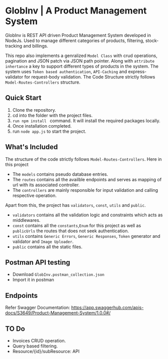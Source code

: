 # GlobInv | A Product Management System
GlobInv is REST API driven Product Management System developed in NodeJs. Used to manage different categories of products, filtering,
stock-tracking and billings.

This repo also implements a genralized `Model Class` with crud operations, pagination and JSON patch via JSON path pointer. Along with 
`attribute inhertance` a key to support different types of products in the system. The system uses `Token based authentication`, `API-Caching`
and express-validator for request-body validation. The Code Structure strictly follows ``Model-Routes-Controllers`` structure.

## Quick Start

  1. Clone the repository.
  2. cd into the folder with the project files.
  3. ```run npm install ``` command. It will  install the required packages locally. 
  4. Once installation completed. 
  5. run ```node app.js``` to start the project.

## What's Included
The structure of the code strictly follows ``Model-Routes-Controllers``. Here in this project 
+ The ``models`` contains pseudo database entries.
+ The ``routes`` contains all the availble endpoints and serves as mapping of url with its associated controller.
+ The ``controllers`` are mainly responsible for input validation and calling respective operation.

Apart from this, the project has ``validators``, ``const``, ``utils`` and ``public``.
+ ``validators`` contains all the validation logic and constraints which acts as middlewares.
+ ``const`` contains all the ``constants``,``Enum`` for this project as well as ``publicUrls`` the routes that does not seek authentication.
+ ``utils`` contains ``Generic Errors``, ``Generic Responses``, `Token` generator and validator and ``Image Uploader``.
+ ``public`` contains all the static files.

## Postman API testing
  + Download ``GlobInv.postman_collection.json`` 
  + Import it in postman

## Endpoints
 Refer Swagger Documentation: https://app.swaggerhub.com/apis-docs/S3649/Product-Management-System/1.0.0#/ 

## TO Do
+ Invoices CRUD operation.
+ Query based filtering.
+ Resource/{id}/subResource: API





